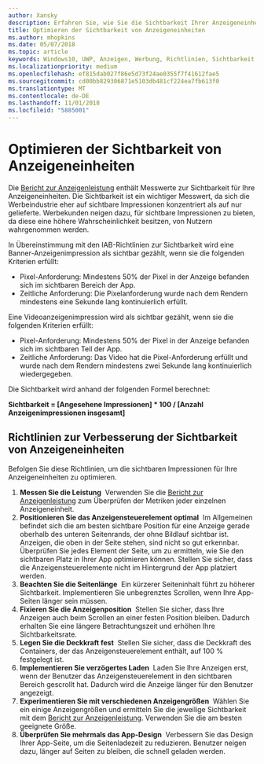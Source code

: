 ```yaml
---
author: Xansky
description: Erfahren Sie, wie Sie die Sichtbarkeit Ihrer Anzeigeneinheiten verbessern können.
title: Optimieren der Sichtbarkeit von Anzeigeneinheiten
ms.author: mhopkins
ms.date: 05/07/2018
ms.topic: article
keywords: Windows10, UWP, Anzeigen, Werbung, Richtlinien, Sichtbarkeit
ms.localizationpriority: medium
ms.openlocfilehash: ef815dab027f86e5d73f24ae0355f7f41612fae5
ms.sourcegitcommit: cd00bb829306871e5103db481cf224ea7fb613f0
ms.translationtype: MT
ms.contentlocale: de-DE
ms.lasthandoff: 11/01/2018
ms.locfileid: "5885001"
---
```

# <a name="optimize-the-viewability-of-your-ad-units"></a>Optimieren der Sichtbarkeit von Anzeigeneinheiten

Die [Bericht zur Anzeigenleistung](../publish/advertising-performance-report.md) enthält Messwerte zur Sichtbarkeit für Ihre Anzeigeneinheiten. Die Sichtbarkeit ist ein wichtiger Messwert, da sich die Werbeindustrie eher auf sichtbare Impressionen konzentriert als auf nur gelieferte. Werbekunden neigen dazu, für sichtbare Impressionen zu bieten, da diese eine höhere Wahrscheinlichkeit besitzen, von Nutzern wahrgenommen werden.  

In Übereinstimmung mit den IAB-Richtlinien zur Sichtbarkeit wird eine Banner-Anzeigenimpression als sichtbar gezählt, wenn sie die folgenden Kriterien erfüllt:

* Pixel-Anforderung: Mindestens 50% der Pixel in der Anzeige befanden sich im sichtbaren Bereich der App.
* Zeitliche Anforderung: Die Pixelanforderung wurde nach dem Rendern mindestens eine Sekunde lang kontinuierlich erfüllt.

Eine Videoanzeigenimpression wird als sichtbar gezählt, wenn sie die folgenden Kriterien erfüllt:

* Pixel-Anforderung: Mindestens 50% der Pixel in der Anzeige befanden sich im sichtbaren Teil der App.
* Zeitliche Anforderung: Das Video hat die Pixel-Anforderung erfüllt und wurde nach dem Rendern mindestens zwei Sekunde lang kontinuierlich wiedergegeben.

Die Sichtbarkeit wird anhand der folgenden Formel berechnet:

**Sichtbarkeit = [Angesehene Impressionen] * 100 / [Anzahl Anzeigenimpressionen insgesamt]**

## <a name="guidelines-to-improve-ad-unit-viewability"></a>Richtlinien zur Verbesserung der Sichtbarkeit von Anzeigeneinheiten

Befolgen Sie diese Richtlinien, um die sichtbaren Impressionen für Ihre Anzeigeneinheiten zu optimieren.

1. **Messen Sie die Leistung**&nbsp;&nbsp;Verwenden Sie die [Bericht zur Anzeigenleistung](../publish/advertising-performance-report.md) zum Überprüfen der Metriken jeder einzelnen Anzeigeneinheit.
2.  **Positionieren Sie das Anzeigensteuerelement optimal**&nbsp;&nbsp;Im Allgemeinen befindet sich die am besten sichtbare Position für eine Anzeige gerade oberhalb des unteren Seitenrands, der ohne Bildlauf sichtbar ist. Anzeigen, die oben in der Seite stehen, sind nicht so gut erkennbar. Überprüfen Sie jedes Element der Seite, um zu ermitteln, wie Sie den sichtbaren Platz in Ihrer App optimieren können. Stellen Sie sicher, dass die Anzeigensteuerelemente nicht im Hintergrund der App platziert werden.
3.  **Beachten Sie die Seitenlänge**&nbsp;&nbsp;Ein kürzerer Seiteninhalt führt zu höherer Sichtbarkeit. Implementieren Sie unbegrenztes Scrollen, wenn Ihre App-Seiten länger sein müssen.
4.  **Fixieren Sie die Anzeigenposition**&nbsp;&nbsp;Stellen Sie sicher, dass Ihre Anzeigen auch beim Scrollen an einer festen Position bleiben. Dadurch erhalten Sie eine längere Betrachtungszeit und erhöhen Ihre Sichtbarkeitsrate.
5.  **Legen Sie die Deckkraft fest**&nbsp;&nbsp;Stellen Sie sicher, dass die Deckkraft des Containers, der das Anzeigensteuerelement enthält, auf 100 % festgelegt ist.
6.  **Implementieren Sie verzögertes Laden**&nbsp;&nbsp;Laden Sie Ihre Anzeigen erst, wenn der Benutzer das Anzeigensteuerelement in den sichtbaren Bereich gescrollt hat. Dadurch wird die Anzeige länger für den Benutzer angezeigt.
7.  **Experimentieren Sie mit verschiedenen Anzeigengrößen**&nbsp;&nbsp;Wählen Sie ein einige Anzeigengrößen und ermitteln Sie die jeweilige Sichtbarkeit mit dem [Bericht zur Anzeigenleistung](../publish/advertising-performance-report.md). Verwenden Sie die am besten geeignete Größe.
8.  **Überprüfen Sie mehrmals das App-Design**&nbsp;&nbsp;Verbessern Sie das Design Ihrer App-Seite, um die Seitenladezeit zu reduzieren. Benutzer neigen dazu, länger auf Seiten zu bleiben, die schnell geladen werden.
